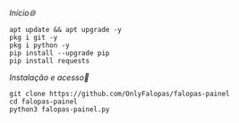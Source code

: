
*Início🌐*
```shell script
apt update && apt upgrade -y
pkg i git -y
pkg i python -y
pip install --upgrade pip
pip install requests
```

*Instalação e acesso📲*
```shell script
git clone https://github.com/OnlyFalopas/falopas-painel
cd falopas-painel
python3 falopas-painel.py
```
